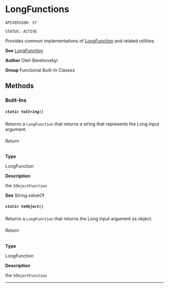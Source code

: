 # LongFunctions

`APIVERSION: 57`

`STATUS: ACTIVE`

Provides common implementations of [LongFunction](/docs/Functional-Abstract-Classes/LongFunction.md) and related utilities.


**See** [LongFunction](/docs/Functional-Abstract-Classes/LongFunction.md)


**Author** Oleh Berehovskyi


**Group** Functional Built-In Classes

## Methods
### Built-Ins
##### `static toString()`

Returns a `LongFunction` that returns a string that represents the Long input argument.

###### Return

**Type**

LongFunction

**Description**

the `SObjectFunction`


**See** String.valueOf

##### `static toObject()`

Returns a `LongFunction` that returns the Long input argument as object.

###### Return

**Type**

LongFunction

**Description**

the `SObjectFunction`

---
